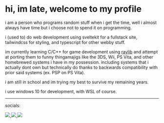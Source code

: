 # hi, im late, welcome to my profile

i am a person who programs random stuff when i get the time, well i almost always have time but i choose not to spend it on programming.

i (used to) do web development using sveltekit for a fullstack site, tailwindcss for styling, and typescript for other webby stuff.

im currently learning C/C++ for game development using [raylib](https://www.raylib.com/) and attempt at porting them to funny thingamajigs like the 3DS, Wii, PS Vita, and other homebrewed systems i have in my possession. including systems that i actually dont own but technically do thanks to backwards compatibility with prior said systems (ex. PSP on PS Vita).

i am still in school and im trying my best to survive my remaining years.

i use windows 10 for development, with WSL of course.

---

socials:

<a href="https://www.youtube.com/@LateTheIdiot">
<img src="https://github.com/Late-Is-Cool/Late-Is-Cool/assets/78447219/32f6db20-9059-4dde-8353-8a294763d8a5">
</a>
<a href="https://wasteof.money/users/late">
<img src="https://github.com/Late-Is-Cool/Late-Is-Cool/assets/78447219/7f9a6989-8c44-4a13-8127-2d63655f6246">
</a>
<a href="https://discord.com/users/312042645453144064">
<img src="https://github.com/Late-Is-Cool/Late-Is-Cool/assets/78447219/5b68905f-2864-4d01-9d75-314832e5e418">
</a>
